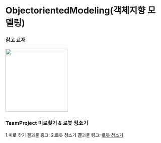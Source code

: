 # ObjectorientedModeling(객체지향 모델링)

### 참고 교재
<img width="200" src="https://user-images.githubusercontent.com/38236367/97992727-70809e80-1e26-11eb-8db1-f80d95ec1d87.jpg">

### TeamProject 미로찾기 & 로봇 청소기
1.미로 찾기 결과물 링크: 
2.로봇 청소기 결과물 링크: [로봇 청소기](https://youtu.be/svkuf2hENKo)

